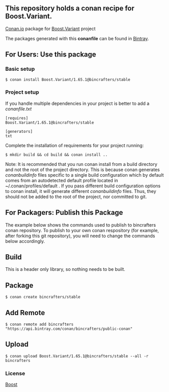 ## This repository holds a conan recipe for Boost.Variant.

[Conan.io](https://conan.io) package for [Boost.Variant](https://github.com/Boostorg/Variant) project

The packages generated with this **conanfile** can be found in [Bintray](https://bintray.com/bincrafters/public-conan/Boost.Variant%3Abincrafters).

## For Users: Use this package

### Basic setup

    $ conan install Boost.Variant/1.65.1@bincrafters/stable

### Project setup

If you handle multiple dependencies in your project is better to add a *conanfile.txt*

    [requires]
    Boost.Variant/1.65.1@bincrafters/stable

    [generators]
    txt

Complete the installation of requirements for your project running:

    $ mkdir build && cd build && conan install ..
	
Note: It is recommended that you run conan install from a build directory and not the root of the project directory.  This is because conan generates *conanbuildinfo* files specific to a single build configuration which by default comes from an autodetected default profile located in ~/.conan/profiles/default .  If you pass different build configuration options to conan install, it will generate different *conanbuildinfo* files.  Thus, they should not be added to the root of the project, nor committed to git. 

## For Packagers: Publish this Package

The example below shows the commands used to publish to bincrafters conan repository. To publish to your own conan respository (for example, after forking this git repository), you will need to change the commands below accordingly. 

## Build  

This is a header only library, so nothing needs to be built.

## Package 

    $ conan create bincrafters/stable
	
## Add Remote

	$ conan remote add bincrafters "https://api.bintray.com/conan/bincrafters/public-conan"

## Upload

    $ conan upload Boost.Variant/1.65.1@bincrafters/stable --all -r bincrafters

### License
[Boost](www.boost.org/LICENSE_1_0.txt)
